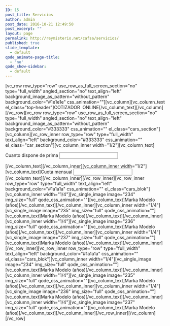 ```yaml
---
ID: 15
post_title: Servicios
author: admin
post_date: 2016-10-21 12:49:50
post_excerpt: ""
layout: page
permalink: http://reymisterio.net/cafsa/servicios/
published: true
slide_template:
  - default
qode_animate-page-title:
  - 'no'
qode_show-sidebar:
  - default
---
```

[vc_row row_type="row" use_row_as_full_screen_section="no" type="full_width" angled_section="no" text_align="left" background_image_as_pattern="without_pattern" background_color="#1e1e1e" css_animation=""][vc_column][vc_column_text el_class="top-header"]<span class="require">COTIZADOR </span> <span class="colortext">ONLINE</span>[/vc_column_text][/vc_column][/vc_row][vc_row row_type="row" use_row_as_full_screen_section="no" type="full_width" angled_section="no" text_align="left" background_image_as_pattern="without_pattern" background_color="#333333" css_animation="" el_class="cars_section"][vc_column][vc_row_inner row_type="row" type="full_width" text_align="left" background_color="#333333" css_animation="" el_class="car_section"][vc_column_inner width="1/2"][vc_column_text]
<p class="require">Cuanto dispone de prima
<input id="cuanto_dispone" class="cuanto_dispone" type="text" value="" /></p>
[/vc_column_text][/vc_column_inner][vc_column_inner width="1/2"][vc_column_text]Cuota mensual
<input id="cuota_mensual" class="cuota_mensual" type="text" value="" />[/vc_column_text][/vc_column_inner][/vc_row_inner][vc_row_inner row_type="row" type="full_width" text_align="left" background_color="#1a1a1a" css_animation="" el_class="cars_blok"][vc_column_inner width="1/4"][vc_single_image image="234" img_size="full" qode_css_animation=""][vc_column_text]<span class="marka">Marka</span>
<span class="model">Modelo (años)</span>[/vc_column_text][/vc_column_inner][vc_column_inner width="1/4"][vc_single_image image="235" img_size="full" qode_css_animation=""][vc_column_text]<span class="marka">Marka</span>
<span class="model">Modelo (años)</span>[/vc_column_text][/vc_column_inner][vc_column_inner width="1/4"][vc_single_image image="236" img_size="full" qode_css_animation=""][vc_column_text]<span class="marka">Marka</span>
<span class="model">Modelo (años)</span>[/vc_column_text][/vc_column_inner][vc_column_inner width="1/4"][vc_single_image image="237" img_size="full" qode_css_animation=""][vc_column_text]<span class="marka">Marka</span>
<span class="model">Modelo (años)</span>[/vc_column_text][/vc_column_inner][/vc_row_inner][vc_row_inner row_type="row" type="full_width" text_align="left" background_color="#1a1a1a" css_animation="" el_class="cars_blok"][vc_column_inner width="1/4"][vc_single_image image="234" img_size="full" qode_css_animation=""][vc_column_text]<span class="marka">Marka</span>
<span class="model">Modelo (años)</span>[/vc_column_text][/vc_column_inner][vc_column_inner width="1/4"][vc_single_image image="235" img_size="full" qode_css_animation=""][vc_column_text]<span class="marka">Marka</span>
<span class="model">Modelo (años)</span>[/vc_column_text][/vc_column_inner][vc_column_inner width="1/4"][vc_single_image image="236" img_size="full" qode_css_animation=""][vc_column_text]<span class="marka">Marka</span>
<span class="model">Modelo (años)</span>[/vc_column_text][/vc_column_inner][vc_column_inner width="1/4"][vc_single_image image="237" img_size="full" qode_css_animation=""][vc_column_text]<span class="marka">Marka</span>
<span class="model">Modelo (años)</span>[/vc_column_text][/vc_column_inner][/vc_row_inner][/vc_column][/vc_row]